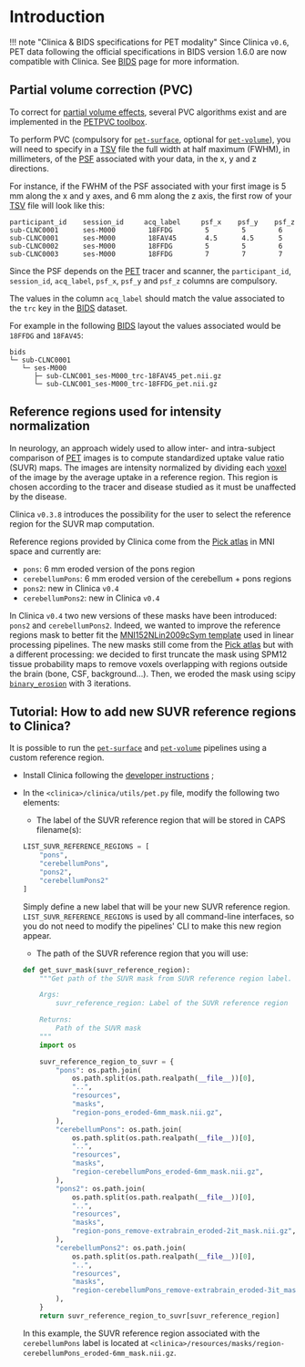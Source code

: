 <!-- markdownlint-disable MD007 -->
# Introduction

!!! note "Clinica & BIDS specifications for PET modality"
    Since Clinica `v0.6`, PET data following the official specifications in BIDS version 1.6.0 are now compatible with Clinica.
    See [BIDS](../../BIDS) page for more information.

## Partial volume correction (PVC)

To correct for [partial volume effects](http://www.turkupetcentre.net/petanalysis/image_pve.html), several PVC algorithms exist and are implemented in the [PETPVC toolbox](https://github.com/UCL/PETPVC).

To perform PVC (compulsory for [`pet-surface`](../PET_Surface), optional for [`pet-volume`](../PET_Volume)), you will need to specify in a [TSV](../glossary.md#tsv) file the full width at half maximum (FWHM), in millimeters, of the [PSF](../glossary.md#psf) associated with your data, in the x, y and z directions.

For instance, if the FWHM of the PSF associated with your first image is 5 mm along the x and y axes, and 6 mm along the z axis, the first row of your [TSV](../glossary.md#tsv) file will look like this:

```Text
participant_id    session_id     acq_label     psf_x    psf_y    psf_z
sub-CLNC0001      ses-M000        18FFDG        5        5        6
sub-CLNC0001      ses-M000        18FAV45       4.5      4.5      5
sub-CLNC0002      ses-M000        18FFDG        5        5        6
sub-CLNC0003      ses-M000        18FFDG        7        7        7
```

Since the PSF depends on the [PET](../glossary.md#pet) tracer and scanner, the `participant_id`, `session_id`, `acq_label`, `psf_x`, `psf_y` and `psf_z` columns are compulsory.

The values in the column `acq_label` should match the value associated to the `trc` key in the [BIDS](../glossary.md#bids) dataset.

For example in the following [BIDS](../glossary.md#bids) layout the values associated would be `18FFDG` and `18FAV45`:

```text
bids
└─ sub-CLNC0001
   └─ ses-M000
      ├─ sub-CLNC001_ses-M000_trc-18FAV45_pet.nii.gz
      └─ sub-CLNC001_ses-M000_trc-18FFDG_pet.nii.gz
```

## Reference regions used for intensity normalization

In neurology, an approach widely used to allow inter- and intra-subject comparison of [PET](../glossary.md#pet) images is to compute standardized uptake value ratio (SUVR) maps.
The images are intensity normalized by dividing each [voxel](../glossary.md#voxel) of the image by the average uptake in a reference region.
This region is chosen according to the tracer and disease studied as it must be unaffected by the disease.

Clinica `v0.3.8` introduces the possibility for the user to select the reference region for the SUVR map computation.

Reference regions provided by Clinica come from the [Pick atlas](https://www.nitrc.org/projects/wfu_pickatlas) in MNI space and currently are:

- `pons`: 6 mm eroded version of the pons region
- `cerebellumPons`: 6 mm eroded version of the cerebellum + pons regions
- `pons2`: new in Clinica `v0.4`
- `cerebellumPons2`: new in Clinica `v0.4`

In Clinica `v0.4` two new versions of these masks have been introduced: `pons2` and `cerebellumPons2`.
Indeed, we wanted to improve the reference regions mask to better fit the [MNI152NLin2009cSym template](https://bids-specification.readthedocs.io/en/stable/99-appendices/08-coordinate-systems.html#template-based-coordinate-systems) used in linear processing pipelines.
The new masks still come from the [Pick atlas](https://www.nitrc.org/projects/wfu_pickatlas) but with a different processing: we decided to first truncate the mask using SPM12 tissue probability maps to remove voxels overlapping with regions outside the brain (bone, CSF, background...).
Then, we eroded the mask using scipy [`binary_erosion`](https://docs.scipy.org/doc/scipy-0.14.0/reference/generated/scipy.ndimage.morphology.binary_erosion.html) with 3 iterations.

## Tutorial: How to add new SUVR reference regions to Clinica?

It is possible to run the [`pet-surface`](../PET_Surface) and [`pet-volume`](../PET_Volume) pipelines using a custom reference region.

- Install Clinica following the [developer instructions](../../Installation/#install-clinica) ;

- In the `<clinica>/clinica/utils/pet.py` file, modify the following two elements:
    - The label of the SUVR reference region that will be stored in CAPS filename(s):

    ```python
    LIST_SUVR_REFERENCE_REGIONS = [
        "pons",
        "cerebellumPons",
        "pons2",
        "cerebellumPons2"
    ]
    ```

    Simply define a new label that will be your new SUVR reference region.
    `LIST_SUVR_REFERENCE_REGIONS` is used by all command-line interfaces, so you do not need to modify the pipelines' CLI to make this new region appear.

    - The path of the SUVR reference region that you will use:

    ```python
    def get_suvr_mask(suvr_reference_region):
        """Get path of the SUVR mask from SUVR reference region label.

        Args:
            suvr_reference_region: Label of the SUVR reference region

        Returns:
            Path of the SUVR mask
        """
        import os

        suvr_reference_region_to_suvr = {
            "pons": os.path.join(
                os.path.split(os.path.realpath(__file__))[0],
                "..",
                "resources",
                "masks",
                "region-pons_eroded-6mm_mask.nii.gz",
            ),
            "cerebellumPons": os.path.join(
                os.path.split(os.path.realpath(__file__))[0],
                "..",
                "resources",
                "masks",
                "region-cerebellumPons_eroded-6mm_mask.nii.gz",
            ),
            "pons2": os.path.join(
                os.path.split(os.path.realpath(__file__))[0],
                "..",
                "resources",
                "masks",
                "region-pons_remove-extrabrain_eroded-2it_mask.nii.gz",
            ),
            "cerebellumPons2": os.path.join(
                os.path.split(os.path.realpath(__file__))[0],
                "..",
                "resources",
                "masks",
                "region-cerebellumPons_remove-extrabrain_eroded-3it_mask.nii.gz",
            ),
        }
        return suvr_reference_region_to_suvr[suvr_reference_region]
    ```

    In this example, the SUVR reference region associated with the `cerebellumPons` label is located at `<clinica>/resources/masks/region-cerebellumPons_eroded-6mm_mask.nii.gz`.
